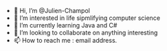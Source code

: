 - 👋 Hi, I’m @Julien-Champol
- 👀 I’m interested in life sipmlifying computer science 
- 🌱 I’m currently learning Java and C# 
- 💞️ I’m looking to collaborate on anything interesting
- 📫 How to reach me : email address.

<!---
Julien-Champol/Julien-Champol is a ✨ special ✨ repository because its `README.md` (this file) appears on your GitHub profile.
You can click the Preview link to take a look at your changes.
--->
